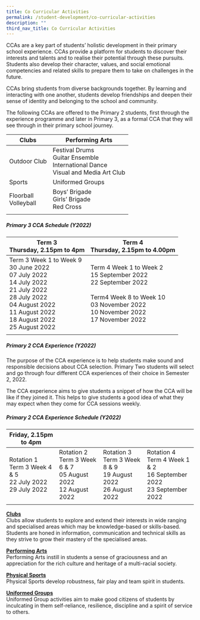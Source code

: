 ```yaml
---
title: Co Curricular Activities
permalink: /student-development/co-curricular-activities
description: ""
third_nav_title: Co Curricular Activities
---
```

CCAs are a key part of students’ holistic development in their primary school experience. CCAs provide a platform for students to discover their interests and talents and to realise their potential through these pursuits. Students also develop their character, values, and social emotional competencies and related skills to prepare them to take on challenges in the future.

CCAs bring students from diverse backgrounds together. By learning and interacting with one another, students develop friendships and deepen their sense of identity and belonging to the school and community.
  
The following CCAs are offered to the Primary 2 students, first through the experience programme and later in Primary 3, as a formal CCA that they will see through in their primary school journey.

| Clubs | Performing Arts |
|---|---|
| Outdoor Club | Festival Drums<br>Guitar Ensemble<br>International Dance<br>Visual and Media Art Club |
| Sports | Uniformed Groups |
| Floorball<br>Volleyball | Boys’ Brigade<br>Girls’ Brigade<br>Red Cross |
| | | 

##### Primary 3 CCA Schedule (Y2022)

| Term 3<br>Thursday, 2.15pm to 4pm | Term 4<br>Thursday, 2.15pm to 4.00pm |
|---|---|
| Term 3 Week 1 to Week 9<br>30 June 2022<br>07 July 2022<br>14 July 2022<br>21 July 2022<br>28 July 2022<br>04 August 2022<br>11 August 2022<br>18 August 2022<br>25 August 2022 | Term 4 Week 1 to Week 2<br>15 September 2022<br>22 September 2022<br> <br>Term4 Week 8 to Week 10<br>03 November 2022<br>10 November 2022<br>17 November 2022 |
| | |

##### Primary 2 CCA Experience (Y2022)

The purpose of the CCA experience is to help students make sound and responsible decisions about CCA selection. Primary Two students will select and go through four different CCA experiences of their choice in Semester 2, 2022.

The CCA experience aims to give students a snippet of how the CCA will be like if they joined it. This helps to give students a good idea of what they may expect when they come for CCA sessions weekly.

##### Primary 2 CCA Experience Schedule (Y2022)

| Friday, 2.15pm to 4pm |  |  |  |
|---|---|---|---|
| Rotation 1<br>Term 3 Week 4 & 5<br>22 July 2022<br>29 July 2022 | Rotation 2<br>Term 3 Week 6 & 7<br>05 August 2022<br>12 August 2022 | Rotation 3<br>Term 3 Week 8 & 9<br>19 August 2022<br>26 August 2022 | Rotation 4<br>Term 4 Week 1 & 2<br>16 September 2022<br>23 September 2022 |
| | | | |

**[**Clubs**](https://valourpri.moe.edu.sg/student-development/co-curricular-activities/clubs)** <br>
Clubs allow students to explore and extend their interests in wide ranging and specialised areas which may be knowledge-based or skills-based. Students are honed in information, communication and technical skills as they strive to grow their mastery of the specialised areas.

**[**Performing Arts**](https://valourpri.moe.edu.sg/student-development/co-curricular-activities/performing-arts)** <br>
Performing Arts instill in students a sense of graciousness and an appreciation for the rich culture and heritage of a multi-racial society.

**[**Physical Sports**](https://valourpri.moe.edu.sg/student-development/co-curricular-activities/sports)** <br>
Physical Sports develop robustness, fair play and team spirit in students.

**[**Uniformed Groups**](https://valourpri.moe.edu.sg/student-development/co-curricular-activities/uniform-groups)** <br>
Uniformed Group activities aim to make good citizens of students by inculcating in them self-reliance, resilience, discipline and a spirit of service to others.